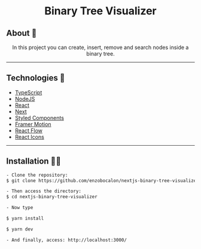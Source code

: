 <h4 align="center">
 <h1 align="center">Binary Tree Visualizer</h1>
</h4>

<h2>About 📝</h2>

<p align="center">In this project you can create, insert, remove and search nodes inside a binary tree.</p>

---

<h2>Technologies 🚀</h2>

- [TypeScript](https://www.typescriptlang.org/)
- [NodeJS](https://nodejs.org/)
- [React](https://reactjs.org/)
- [Next](https://nextjs.org/)
- [Styled Components](https://styled-components.com/)
- [Framer Motion](https://www.framer.com/motion/)
- [React Flow](https://reactflow.dev/)
- [React Icons](https://react-icons.github.io/react-icons/)

---

<h2>Installation 👨‍💻</h2>


```txt
- Clone the repository:
$ git clone https://github.com/enzobocalon/nextjs-binary-tree-visualizer.git

- Then access the directory:
$ cd nextjs-binary-tree-visualizer

- Now type

$ yarn install

$ yarn dev

- And finally, access: http://localhost:3000/
```

